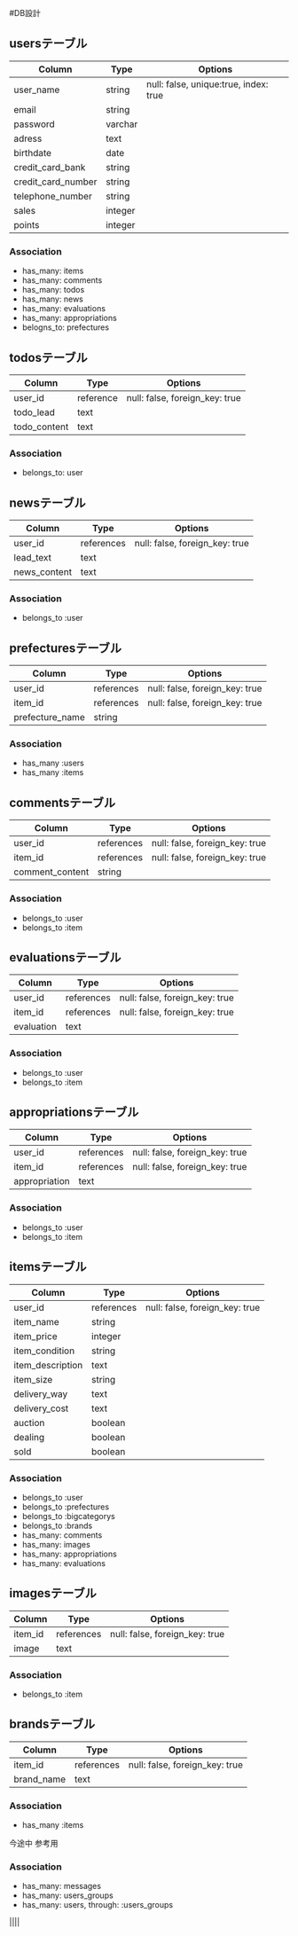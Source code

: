#DB設計

## usersテーブル
|Column|Type|Options|
|------|----|-------|
|user_name|string|null: false, unique:true, index: true|
|email|string||
|password|varchar||
|adress|text||
|birthdate|date||
|credit_card_bank|string||
|credit_card_number|string||
|telephone_number|string||
|sales|integer||
|points|integer||


### Association
- has_many: items
- has_many: comments
- has_many: todos
- has_many: news
- has_many: evaluations
- has_many: appropriations
- belogns_to: prefectures



## todosテーブル

|Column|Type|Options|
|------|----|-------|
|user_id|reference|null: false, foreign_key: true|
|todo_lead|text||
|todo_content|text||



### Association
- belongs_to: user

## newsテーブル

|Column|Type|Options|
|------|----|-------|
|user_id|references|null: false, foreign_key: true|
|lead_text|text||
|news_content|text||


### Association
- belongs_to :user

## prefecturesテーブル

|Column|Type|Options|
|------|----|-------|
|user_id|references|null: false, foreign_key: true|
|item_id|references|null: false, foreign_key: true|
|prefecture_name|string||

### Association
- has_many :users
- has_many :items

## commentsテーブル

|Column|Type|Options|
|------|----|-------|
|user_id|references|null: false, foreign_key: true|
|item_id|references|null: false, foreign_key: true|
|comment_content|string||

### Association
- belongs_to :user
- belongs_to :item

## evaluationsテーブル

|Column|Type|Options|
|------|----|-------|
|user_id|references|null: false, foreign_key: true|
|item_id|references|null: false, foreign_key: true|
|evaluation|text||

### Association
- belongs_to :user
- belongs_to :item

## appropriationsテーブル

|Column|Type|Options|
|------|----|-------|
|user_id|references|null: false, foreign_key: true|
|item_id|references|null: false, foreign_key: true|
|appropriation|text||

### Association
- belongs_to :user
- belongs_to :item

## itemsテーブル

|Column|Type|Options|
|------|----|-------|
|user_id|references|null: false, foreign_key: true|
|item_name|string||
|item_price|integer||
|item_condition|string||
|item_description|text||
|item_size|string||
|delivery_way|text||
|delivery_cost|text||
|auction|boolean||
|dealing|boolean||
|sold|boolean||

### Association
- belongs_to :user
- belongs_to :prefectures
- belongs_to :bigcategorys
- belongs_to :brands
- has_many: comments
- has_many: images
- has_many: appropriations
- has_many: evaluations


## imagesテーブル

|Column|Type|Options|
|------|----|-------|
|item_id|references|null: false, foreign_key: true|
|image|text||

### Association
- belongs_to :item

## brandsテーブル

|Column|Type|Options|
|------|----|-------|
|item_id|references|null: false, foreign_key: true|
|brand_name|text||

### Association
- has_many :items



今途中
参考用
### Association
- has_many: messages
- has_many: users_groups
- has_many: users, through: :users_groups

||||